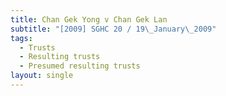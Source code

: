 ```yaml
---
title: Chan Gek Yong v Chan Gek Lan
subtitle: "[2009] SGHC 20 / 19\_January\_2009"
tags:
  - Trusts
  - Resulting trusts
  - Presumed resulting trusts
layout: single
---
```


